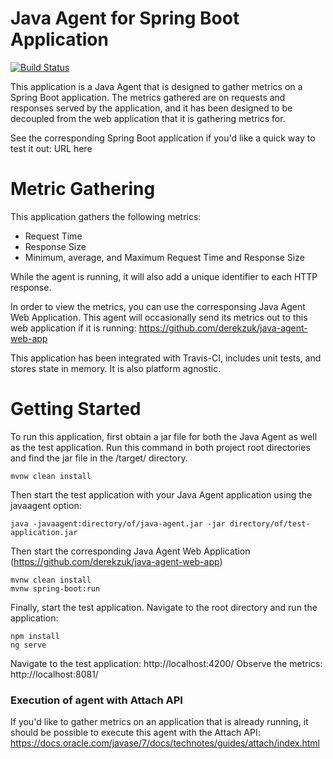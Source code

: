 # Java Agent for Spring Boot Application

[![Build Status](https://travis-ci.org/derekzuk/java-agent-spring-boot.svg?branch=master)](https://travis-ci.org/derekzuk/java-agent-spring-boot)

This application is a Java Agent that is designed to gather metrics on a Spring Boot application. The metrics gathered are on requests and responses served by the application, and it has been designed to be decoupled from the web application that it is gathering metrics for.

See the corresponding Spring Boot application if you'd like a quick way to test it out: URL here

# Metric Gathering
This application gathers the following metrics:
- Request Time
- Response Size
- Minimum, average, and Maximum Request Time and Response Size

While the agent is running, it will also add a unique identifier to each HTTP response.

In order to view the metrics, you can use the corresponsing Java Agent Web Application. This agent will occasionally send its metrics out to this web application if it is running: https://github.com/derekzuk/java-agent-web-app

This application has been integrated with Travis-CI, includes unit tests, and stores state in memory. It is also platform agnostic.

# Getting Started
To run this application, first obtain a jar file for both the Java Agent as well as the test application. Run this command in both project root directories and find the jar file in the /target/ directory.
```
mvnw clean install
```
Then start the test application with your Java Agent application using the javaagent option:
```
java -javaagent:directory/of/java-agent.jar -jar directory/of/test-application.jar
```
Then start the corresponding Java Agent Web Application (https://github.com/derekzuk/java-agent-web-app)
```
mvnw clean install
mvnw spring-boot:run
```
Finally, start the test application. Navigate to the root directory and run the application:
```
npm install
ng serve
```
Navigate to the test application: http://localhost:4200/
Observe the metrics: http://localhost:8081/

### Execution of agent with Attach API

If you'd like to gather metrics on an application that is already running, it should be possible to execute this agent with the Attach API: https://docs.oracle.com/javase/7/docs/technotes/guides/attach/index.html

